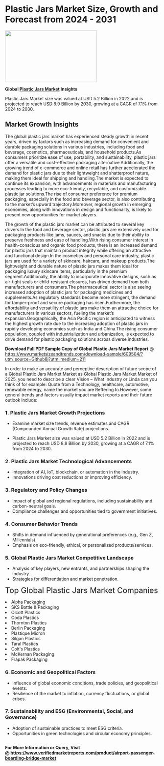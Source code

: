 <H1>Plastic Jars Market Size, Growth and Forecast from 2024 - 2031</H1><img class="aligncenter size-medium wp-image-584254" src="https://thirdeyenews.in/wp-content/uploads/2024/09/Global-Market-Research-300x168.jpeg" alt="" width="300" height="168" /><p><strong>Global&nbsp;<a href="https://www.marketsizeandtrends.com/download-sample/609504/?utm_source=Github8j?utm_medium=211">Plastic Jars Market</a> Insights</strong></p><p>Plastic Jars Market size was valued at USD 5.2 Billion in 2022 and is projected to reach USD 8.9 Billion by 2030, growing at a CAGR of 7.1% from 2024 to 2030.</p><p><h2>Market Growth Insights</h2> The global plastic jars market has experienced steady growth in recent years, driven by factors such as increasing demand for convenient and durable packaging solutions in various industries, including food and beverage, cosmetics, pharmaceuticals, and household products.As consumers prioritize ease of use, portability, and sustainability, plastic jars offer a versatile and cost-effective packaging alternative.Additionally, the growing trend of e-commerce and online retail has further accelerated the demand for plastic jars due to their lightweight and shatterproof nature, making them ideal for shipping and handling.The market is expected to continue its expansion, with advancements in materials and manufacturing processes leading to more eco-friendly, recyclable, and customizable plastic jar solutions.The rise of consumer preference for premium packaging, especially in the food and beverage sector, is also contributing to the market’s upward trajectory.Moreover, regional growth in emerging economies, along with innovations in design and functionality, is likely to present new opportunities for market players.<p>The growth of the plastic jars market can be attributed to several key drivers.In the food and beverage sector, plastic jars are extensively used for packaging products like jams, sauces, and snacks due to their ability to preserve freshness and ease of handling.With rising consumer interest in health-conscious and organic food products, there is an increased demand for plastic jars that maintain product integrity while offering an attractive and functional design.In the cosmetics and personal care industry, plastic jars are used for a variety of skincare, haircare, and makeup products.The lightweight and durable nature of plastic jars makes them ideal for packaging luxury skincare items, particularly in the premium segment.Additionally, the ability to incorporate innovative designs, such as air-tight seals or child-resistant closures, has driven demand from both manufacturers and consumers.The pharmaceutical sector is also seeing increased adoption of plastic jars for packaging medicines and supplements.As regulatory standards become more stringent, the demand for tamper-proof and secure packaging has risen.Furthermore, the affordability and versatility of plastic jars make them an attractive choice for manufacturers in various sectors, fueling the market’s expansion.Geographically, the Asia Pacific region is anticipated to witness the highest growth rate due to the increasing adoption of plastic jars in rapidly developing economies such as India and China.The rising consumer population, coupled with industrialization and urbanization, is expected to drive demand for plastic packaging solutions across diverse industries.<p><span class=""><strong>Download Full PDF Sample Copy of Global Plastic Jars Market Report</strong> @ <a href="https://www.marketsizeandtrends.com/download-sample/609504/?utm_source=Github8j?utm_medium=211" target="_blank">https://www.marketsizeandtrends.com/download-sample/609504/?utm_source=Github8j?utm_medium=211</a></span></p><p>In order to make an accurate and perceptive description of future scope of a Global&nbsp;Plastic Jars Market Market as Global&nbsp;Plastic Jars Market Market of 2025, you need to describe a clear Vision &ndash; What Industry or Linda can you think of for example: Quote from a Technology, healthcare, automotive, renewable energy, name the market you are Reffering to.However, some general trends and factors usually impact market reports and their future outlook include:</p><h3>1.&nbsp;<strong>Plastic Jars Market Growth Projections</strong></h3><ul><li>Examine market size trends, revenue estimates and CAGR (Compounded Annual Growth Rate) projections.</li><li><p>Plastic Jars Market size was valued at USD 5.2 Billion in 2022 and is projected to reach USD 8.9 Billion by 2030, growing at a CAGR of 7.1% from 2024 to 2030.</p></li></ul><h3>2.&nbsp;<strong>Plastic Jars Market Technological Advancements</strong></h3><ul><li>Integration of AI, IoT, blockchain, or automation in the industry.</li><li>Innovations driving cost reductions or improving efficiency.</li></ul><h3>3.&nbsp;<strong>Regulatory and Policy Changes</strong></h3><ul><li>Impact of global and regional regulations, including sustainability and carbon-neutral goals.</li><li>Compliance challenges and opportunities tied to government initiatives.</li></ul><h3>4.&nbsp;<strong>Consumer Behavior Trends</strong></h3><ul><li>Shifts in demand influenced by generational preferences (e.g., Gen Z, Millennials).</li><li>Emphasis on eco-friendly, ethical, or personalized products/services.</li></ul><h3>5.&nbsp;<strong>Global Plastic Jars Market Competitive Landscape</strong></h3><ul><li>Analysis of key players, new entrants, and partnerships shaping the industry.</li><li>Strategies for differentiation and market penetration.</li></ul><p data-pm-slice="1 1 []"><span style="color: inherit; font-family: inherit; font-size: 25px;">Top Global Plastic Jars Market Companies</span></p><div class="" data-test-id=""><p><li>Alpha Packaging</li><li> SKS Bottle & Packaging</li><li> Olcott Plastics</li><li> Coda Plastics</li><li> Thornton Plastics</li><li> Berlin Packaging</li><li> Plastique Micron</li><li> Silgan Plastics</li><li> Taral Plastics</li><li> Colt's Plastics</li><li> McKernan Packaging</li><li> Frapak Packaging</li></p></div><h3>6.&nbsp;<strong>Economic and Geopolitical Factors</strong></h3><ul><li>Influence of global economic conditions, trade policies, and geopolitical events.</li><li>Resilience of the market to inflation, currency fluctuations, or global crises.</li></ul><h3>7.&nbsp;<strong>Sustainability and ESG (Environmental, Social, and Governance)</strong></h3><ul><li>Adoption of sustainable practices to meet ESG criteria.</li><li>Opportunities in green technologies and circular economy principles.</li></ul><h2><strong style="font-size: 14px;">For More Information or Query, Visit @&nbsp;</strong><a style="background-color: #ffffff; font-size: 14px;" href="https://www.marketsizeandtrends.com/report/plastic-jars-market/" target="_blank">https://www.verifiedmarketreports.com/product/airport-passenger-boarding-bridge-market</a></h2>